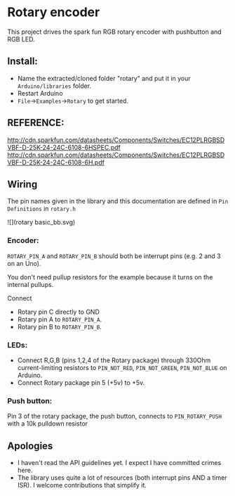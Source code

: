 # Rotary encoder

This project drives the spark fun RGB rotary encoder with pushbutton and RGB LED.

## Install:

* Name the extracted/cloned folder "rotary" and put it in your `Arduino/libraries` folder.
* Restart Arduino
* `File`->`Examples`->`Rotary` to get started.

## REFERENCE:
  
http://cdn.sparkfun.com/datasheets/Components/Switches/EC12PLRGBSDVBF-D-25K-24-24C-6108-6HSPEC.pdf
http://cdn.sparkfun.com/datasheets/Components/Switches/EC12PLRGBSDVBF-D-25K-24-24C-6108-6H.pdf

## Wiring

The pin names given in the library and this documentation are defined in `Pin Definitions` in `rotary.h`

 ![](rotary basic_bb.svg)
  
### Encoder:

`ROTARY_PIN_A` and `ROTARY_PIN_B` should both be interrupt pins (e.g. 2 and 3 on an Uno).

You don't need pullup resistors for the example because it turns on the internal pullups.

Connect
* Rotary pin C directly to GND
* Rotary pin A to `ROTARY_PIN_A`.
* Rotary pin B to `ROTARY_PIN_B`.

### LEDs:

* Connect R,G,B (pins 1,2,4 of the Rotary package) through 330Ohm current-limiting resistors to `PIN_NOT_RED`, `PIN_NOT_GREEN`, `PIN_NOT_BLUE` on Arduino.
* Connect Rotary package pin 5 (+5v) to +5v. 

### Push button:
Pin 3 of the rotary package, the push button, connects to `PIN_ROTARY_PUSH` with a 10k pulldown resistor

## Apologies

* I haven't read the API guidelines yet. I expect I have committed crimes here.
* The library uses quite a lot of resources (both interrupt pins AND a timer ISR). I welcome contributions that simplify it.
